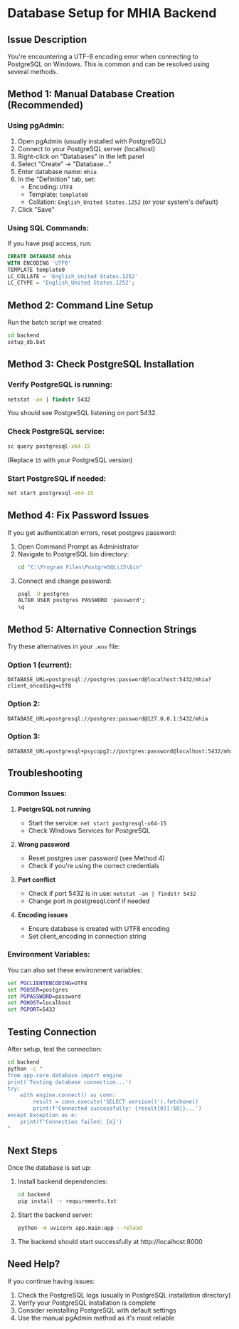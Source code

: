 # Database Setup for MHIA Backend

## Issue Description
You're encountering a UTF-8 encoding error when connecting to PostgreSQL on Windows. This is common and can be resolved using several methods.

## Method 1: Manual Database Creation (Recommended)

### Using pgAdmin:
1. Open pgAdmin (usually installed with PostgreSQL)
2. Connect to your PostgreSQL server (localhost)
3. Right-click on "Databases" in the left panel
4. Select "Create" → "Database..."
5. Enter database name: `mhia`
6. In the "Definition" tab, set:
   - Encoding: `UTF8`
   - Template: `template0`
   - Collation: `English_United States.1252` (or your system's default)
7. Click "Save"

### Using SQL Commands:
If you have psql access, run:
```sql
CREATE DATABASE mhia 
WITH ENCODING 'UTF8' 
TEMPLATE template0 
LC_COLLATE = 'English_United States.1252' 
LC_CTYPE = 'English_United States.1252';
```

## Method 2: Command Line Setup

Run the batch script we created:
```cmd
cd backend
setup_db.bat
```

## Method 3: Check PostgreSQL Installation

### Verify PostgreSQL is running:
```cmd
netstat -an | findstr 5432
```
You should see PostgreSQL listening on port 5432.

### Check PostgreSQL service:
```cmd
sc query postgresql-x64-15
```
(Replace `15` with your PostgreSQL version)

### Start PostgreSQL if needed:
```cmd
net start postgresql-x64-15
```

## Method 4: Fix Password Issues

If you get authentication errors, reset postgres password:

1. Open Command Prompt as Administrator
2. Navigate to PostgreSQL bin directory:
   ```cmd
   cd "C:\Program Files\PostgreSQL\15\bin"
   ```
3. Connect and change password:
   ```cmd
   psql -U postgres
   ALTER USER postgres PASSWORD 'password';
   \q
   ```

## Method 5: Alternative Connection Strings

Try these alternatives in your `.env` file:

### Option 1 (current):
```
DATABASE_URL=postgresql://postgres:password@localhost:5432/mhia?client_encoding=utf8
```

### Option 2:
```
DATABASE_URL=postgresql://postgres:password@127.0.0.1:5432/mhia
```

### Option 3:
```
DATABASE_URL=postgresql+psycopg2://postgres:password@localhost:5432/mhia
```

## Troubleshooting

### Common Issues:

1. **PostgreSQL not running**
   - Start the service: `net start postgresql-x64-15`
   - Check Windows Services for PostgreSQL

2. **Wrong password**
   - Reset postgres user password (see Method 4)
   - Check if you're using the correct credentials

3. **Port conflict**
   - Check if port 5432 is in use: `netstat -an | findstr 5432`
   - Change port in postgresql.conf if needed

4. **Encoding issues**
   - Ensure database is created with UTF8 encoding
   - Set client_encoding in connection string

### Environment Variables:
You can also set these environment variables:
```cmd
set PGCLIENTENCODING=UTF8
set PGUSER=postgres
set PGPASSWORD=password
set PGHOST=localhost
set PGPORT=5432
```

## Testing Connection

After setup, test the connection:

```bash
cd backend
python -c "
from app.core.database import engine
print('Testing database connection...')
try:
    with engine.connect() as conn:
        result = conn.execute('SELECT version()').fetchone()
        print(f'Connected successfully: {result[0][:50]}...')
except Exception as e:
    print(f'Connection failed: {e}')
"
```

## Next Steps

Once the database is set up:

1. Install backend dependencies:
   ```bash
   cd backend
   pip install -r requirements.txt
   ```

2. Start the backend server:
   ```bash
   python -m uvicorn app.main:app --reload
   ```

3. The backend should start successfully at http://localhost:8000

## Need Help?

If you continue having issues:
1. Check the PostgreSQL logs (usually in PostgreSQL installation directory)
2. Verify your PostgreSQL installation is complete
3. Consider reinstalling PostgreSQL with default settings
4. Use the manual pgAdmin method as it's most reliable